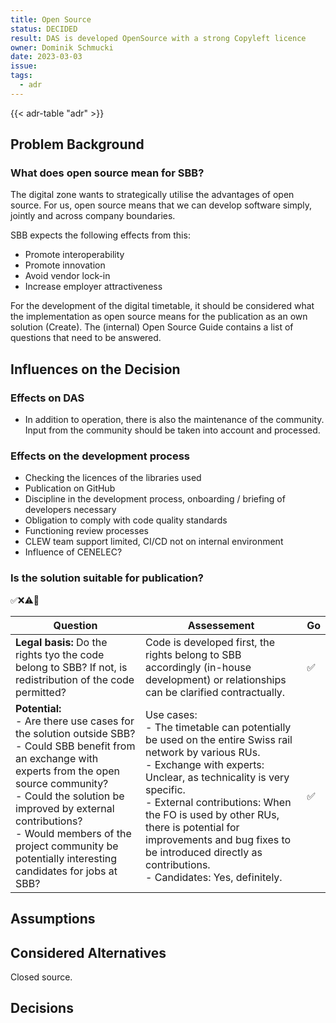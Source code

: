 ```yaml
---
title: Open Source
status: DECIDED
result: DAS is developed OpenSource with a strong Copyleft licence
owner: Dominik Schmucki
date: 2023-03-03
issue: 
tags:
  - adr
---
```


{{< adr-table "adr" >}}

## Problem Background
### What does open source mean for SBB?
The digital zone wants to strategically utilise the advantages of open source. For us, open source means that we can develop software simply, jointly and across company boundaries.

SBB expects the following effects from this:
* Promote interoperability
* Promote innovation
* Avoid vendor lock-in
* Increase employer attractiveness 

For the development of the digital timetable, it should be considered what the implementation as open source means for the publication as an own solution (Create). The (internal) Open Source Guide contains a list of questions that need to be answered.

## Influences on the Decision
### Effects on DAS
* In addition to operation, there is also the maintenance of the community. Input from the community should be taken into account and processed.
### Effects on the development process
* Checking the licences of the libraries used
* Publication on GitHub
* Discipline in the development process, onboarding / briefing of developers necessary
* Obligation to comply with code quality standards
* Functioning review processes
* CLEW team support limited, CI/CD not on internal environment
* Influence of CENELEC?

### Is the solution suitable for publication?
✅❌️⚠️🛑

| Question                                                                                                                                                                                                                                                                                                                                | Assessement                                                                                                                                                                                                                                                                                                                                                                            | Go |
|-----------------------------------------------------------------------------------------------------------------------------------------------------------------------------------------------------------------------------------------------------------------------------------------------------------------------------------------|----------------------------------------------------------------------------------------------------------------------------------------------------------------------------------------------------------------------------------------------------------------------------------------------------------------------------------------------------------------------------------------|----|
| **Legal basis:** Do the rights tyo the code belong to SBB? If not, is redistribution of the code permitted?                                                                                                                                                                                                                             | Code is developed first, the rights belong to SBB accordingly (in-house development) or relationships can be clarified contractually.                                                                                                                                                                                                                                                  | ✅  |
| **Potential:**<br/> - Are there use cases for the solution outside SBB? <br/> - Could SBB benefit from an exchange with experts from the open source community? <br/> - Could the solution be improved by external contributions? <br/> - Would members of the project community be potentially interesting candidates for jobs at SBB? | Use cases: <br/> - The timetable can potentially be used on the entire Swiss rail network by various RUs. <br/> - Exchange with experts: Unclear, as technicality is very specific.<br/> - External contributions: When the FO is used by other RUs, there is potential for improvements and bug fixes to be introduced directly as contributions.<br/> - Candidates: Yes, definitely. | ✅|


## Assumptions


## Considered Alternatives
Closed source.

## Decisions
